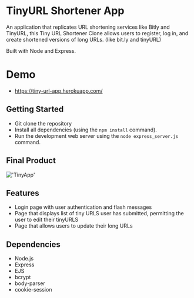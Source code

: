 # TinyURL Shortener App

An application that replicates URL shortening services like Bitly and TinyURL, this Tiny URL Shortener Clone allows users to register, log in, and create shortened versions of long URLs. (like bit.ly and tinyURL)

Built with Node and Express.

# Demo
* https://tiny-url-app.herokuapp.com/

## Getting Started
* Git clone the repository
* Install all dependencies (using the `npm install` command).
* Run the development web server using the `node express_server.js` command.

## Final Product
!['TinyApp'](./assets/tinyapp.gif)

## Features
* Login page with user authentication and flash messages
* Page that displays list of tiny URLS user has submitted, permitting the user to edit their tinyURLS
* Page that allows users to update their long URLs

## Dependencies

* Node.js
* Express
* EJS
* bcrypt
* body-parser
* cookie-session
